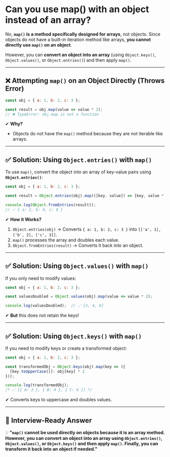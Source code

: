 # Can you use map() with an object instead of an array?

No, **`map()` is a method specifically designed for arrays**, not objects. Since objects do not have a built-in iteration method like arrays, **you cannot directly use `map()` on an object**.  

However, you can **convert an object into an array** (using `Object.keys()`, `Object.values()`, or `Object.entries()`) and then apply `map()`.

---

## **❌ Attempting `map()` on an Object Directly (Throws Error)**
```javascript
const obj = { a: 1, b: 2, c: 3 };

const result = obj.map(value => value * 2);  
// ❌ TypeError: obj.map is not a function
```
✔ **Why?**  
- Objects do not have the `map()` method because they are not iterable like arrays.

---

## **✅ Solution: Using `Object.entries()` with `map()`**
To use `map()`, convert the object into an array of key-value pairs using **`Object.entries()`**:

```javascript
const obj = { a: 1, b: 2, c: 3 };

const result = Object.entries(obj).map(([key, value]) => [key, value * 2]);

console.log(Object.fromEntries(result));  
// ✅ { a: 2, b: 4, c: 6 }
```
✔ **How it Works?**  
1. `Object.entries(obj)` → Converts `{ a: 1, b: 2, c: 3 }` into `[['a', 1], ['b', 2], ['c', 3]]`.
2. `map()` processes the array and doubles each value.
3. `Object.fromEntries(result)` → Converts it back into an object.

---

## **✅ Solution: Using `Object.values()` with `map()`**
If you only need to modify values:

```javascript
const obj = { a: 1, b: 2, c: 3 };

const valuesDoubled = Object.values(obj).map(value => value * 2);

console.log(valuesDoubled);  // ✅ [2, 4, 6]
```
✔ **But** this does not retain the keys!

---

## **✅ Solution: Using `Object.keys()` with `map()`**
If you need to modify keys or create a transformed object:

```javascript
const obj = { a: 1, b: 2, c: 3 };

const transformedObj = Object.keys(obj).map(key => ({
  [key.toUpperCase()]: obj[key] * 2
}));

console.log(transformedObj);  
/* ✅ [{ A: 2 }, { B: 4 }, { C: 6 }] */
```
✔ Converts keys to uppercase and doubles values.

---

## **📌 Interview-Ready Answer**
💡 **"`map()` cannot be used directly on objects because it is an array method. However, you can convert an object into an array using `Object.entries()`, `Object.values()`, or `Object.keys()` and then apply `map()`. Finally, you can transform it back into an object if needed."**  
